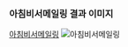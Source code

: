 ### 아침비서메일링 결과 이미지 
[아침비서메일링](아침비서메일링)
![아침비서메일링](https://github.com/connieYim/Jupyter/assets/131242654/ae64ff9c-797c-41aa-bcc7-dbc8fe9cc17c)
